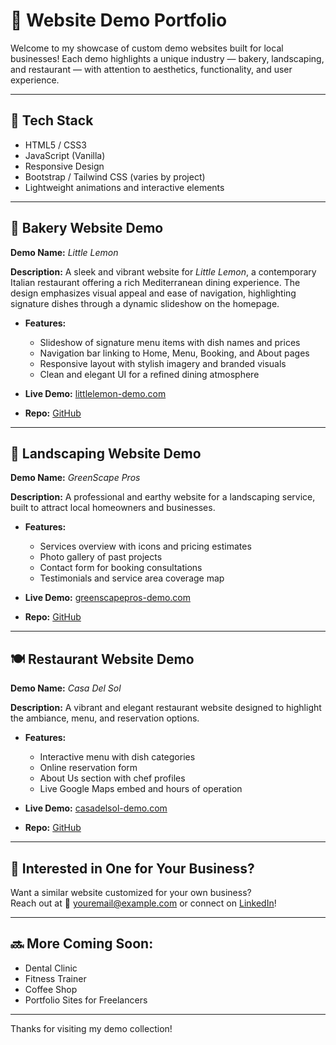 # 🌟 Website Demo Portfolio

Welcome to my showcase of custom demo websites built for local businesses! Each demo highlights a unique industry — bakery, landscaping, and restaurant — with attention to aesthetics, functionality, and user experience.

---

## 🔧 Tech Stack
- HTML5 / CSS3
- JavaScript (Vanilla)
- Responsive Design
- Bootstrap / Tailwind CSS (varies by project)
- Lightweight animations and interactive elements

---

## 🍋 Bakery Website Demo

**Demo Name:** *Little Lemon*

**Description:** A sleek and vibrant website for *Little Lemon*, a contemporary Italian restaurant offering a rich Mediterranean dining experience. The design emphasizes visual appeal and ease of navigation, highlighting signature dishes through a dynamic slideshow on the homepage.

- **Features:**
  - Slideshow of signature menu items with dish names and prices
  - Navigation bar linking to Home, Menu, Booking, and About pages
  - Responsive layout with stylish imagery and branded visuals
  - Clean and elegant UI for a refined dining atmosphere

- **Live Demo:** [littlelemon-demo.com](https://yourbakerydemo.com)  
- **Repo:** [GitHub](https://github.com/yourusername/little-lemon-demo)

---

## 🌿 Landscaping Website Demo

**Demo Name:** *GreenScape Pros*

**Description:** A professional and earthy website for a landscaping service, built to attract local homeowners and businesses.

- **Features:**
  - Services overview with icons and pricing estimates
  - Photo gallery of past projects
  - Contact form for booking consultations
  - Testimonials and service area coverage map

- **Live Demo:** [greenscapepros-demo.com](https://yourlandscapingdemo.com)  
- **Repo:** [GitHub](https://github.com/yourusername/landscaping-demo)

---

## 🍽️ Restaurant Website Demo

**Demo Name:** *Casa Del Sol*

**Description:** A vibrant and elegant restaurant website designed to highlight the ambiance, menu, and reservation options.

- **Features:**
  - Interactive menu with dish categories
  - Online reservation form
  - About Us section with chef profiles
  - Live Google Maps embed and hours of operation

- **Live Demo:** [casadelsol-demo.com](https://yourrestaurantdemo.com)  
- **Repo:** [GitHub](https://github.com/yourusername/restaurant-demo)

---

## 💬 Interested in One for Your Business?

Want a similar website customized for your own business?  
Reach out at 📧 [youremail@example.com](mailto:youremail@example.com) or connect on [LinkedIn](https://linkedin.com/in/yourusername)!

---

## 🔜 More Coming Soon:
- Dental Clinic
- Fitness Trainer
- Coffee Shop
- Portfolio Sites for Freelancers

---

Thanks for visiting my demo collection!
